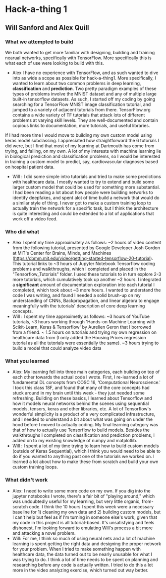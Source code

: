 # Hack-a-thing 1
## Will Sanford and Alex Quill

### What we attempted to build
We both wanted to get more familiar with designing, building and training nearual networks, specifically with TensorFlow.
More specifically this is what each of use were looking to build with this. 
- Alex 
I have no experience with TensorFlow, and as such wanted to dive into as wide a scope as possible for hack-a-thing1. More specifically, I wanted to learn about two common problems in deep learning, **classification** and **prediction**. Two pretty paradigm examples of these types of problems involve the MNIST dataset and any of multiple large built-in tensorflow datasets. As such, I started off my coding by going searching for a TensorFlow MNIST image classification tutorial, and jumped to a variety of adjacent tutorials from there. TensorFlow.org contains a wide variety of TF tutorials that attack lots of different problems at varying skill levels. They are well-documented and contain copious links to documentation, more tutorials, and useful libraries. 

If I had more time I would move to building my own custom model using keras model subclassing. I appreciated how straightforward the 6 tutorials I did were, but I find that most of my learning at Dartmouth has come from trying, and failing, on my own. A lot of my interests with machine learning lie in biological prediction and classification problems, so I would be interested in training a custom model to predict, say, cardiovascular diagnoses based on hospital patient data. 
- Will : I did some simple intro tutorials and tried to make some predictions with healthcare data. I mostly wanted to try to extend and build some larger custom model
that could be used for something more substantial. I had been reading a lot about how people were building networks to identify deepfakes, and spent alot of time 
build a network that would do a similar style of thing. I never got to make a custom training loop to actually train the network for a specific task, but I think the architecture 
is quite interesting and could be extended to a lot of applications that work off a video feed.
### Who did what
- Alex I spent my time approximately as follows: ~2 hours of video content from the following tutorial, presented by Google Developer Josh Gordon at MIT's Center for Brains, Minds, and Machines (https://cbmm.mit.edu/video/getting-started-tensorflow-20-tutorial). This tutorial links to ~3 hours of Jupyter Notebook Tensorflow coding problems and walkthroughs, which I completed and placed in the "Tensorflow_Tutorials" folder. I used these tutorials to in turn explore 2-3 more tutorials, which cumulatively took up another ~2 hours. I integrated a **significant** amount of documentation exploration into each tutorial I completed, which took about ~3 more hours. I wanted to understand the code I was writing, and found I needed a solid brush-up on my understanding of CNNs, Backpropagation, and linear algebra to engage meaningfully with the tutorials' description of core deep learning concepts. 
- Will : I spent my time approximetly as follows: ~3 hours of YouTube tutorials, ~3 hours working through 'Hands-on Machine Learning with Scikit-Learn, Keras & Tensorflow' by Aurelien Geron that I borrowed from a friend.
~ 1.5 hours on tutorials and trying my own regression on healthcare data from (I only added the Housing Prices regression tutorial as all the tutorials were essentially the same). ~3 hours trying to build a model that could 
analyze video data

### What you learned 
- Alex: My learning fell into three main categories, each building on top of each other towards the actual code I wrote. First, I re-learned a lot of fundamental DL concepts from COSC 16, 'Computational Neuroscience.' I took this class 18F, and found that many of the core concepts had stuck around in my brain until this week - they just needed some refreshing. Building on these basics, I learned about Tensorflow and how it models neural networks behind the scenes using sequential models, tensors, keras and other libraries, etc. A lot of Tensorflow's wonderful simplicity is a product of a very complicated infrastructure, and I needed to understand a bit about what was going on under the hood before I moved to actually coding. My final learning category was that of how to actually use Tensorflow to build models. Besides the walkthroughs I completed on classification and prediction problems, I added on to my existing knowledge of numpy and matplotlib. 
- Will : I spent a lot of my time trying to learn how to build custom models (outside of Keras Sequential), which I think you 
would need to be able to do if you wanted to anything past one of the tutorials we worked on. I learned a lot about how to make these
from scratch and build your own custom training loops.

### What didn't work
- Alex: I need to write some more code on my own. If you dig into the jupyter notebooks I wrote, there's a fair bit of "playing around," which was undoubtedly useful for my learning, but very little organic, from-scratch code. I think the 10 hours I spent this week were a necessary baseline for 1) cleaning my own data and 2) building custom models, but I can't help but feel as if I'm turning in someone else's work, given that my code in this project is all tutorial-based. It's unsatisfying and feels dishonest. I'm looking forward to emulating Will's process a bit more and attacking a novel problem. 
- Will: For me, I think so much of using neural nets and a lot of machine learning is spent getting the right data and designing 
the proper network for your problem. When I tried to make something happen with healthcare data, the data turned out to be
nearly unusable for what I was trying to do. I think a lot of time needs to be spent on planning and researching before any code is actually 
written. I tried to do this a lot more in the video analyzing exercise, which turned out way better.

